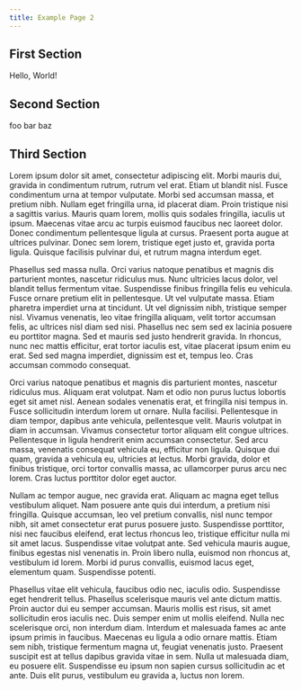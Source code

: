 ```yaml
---
title: Example Page 2
---
```


## First Section

Hello, World!

## Second Section

foo bar baz

## Third Section


Lorem ipsum dolor sit amet, consectetur adipiscing elit. Morbi mauris dui, gravida in condimentum rutrum, rutrum vel erat. Etiam ut blandit nisl. Fusce condimentum urna at tempor vulputate. Morbi sed accumsan massa, et pretium nibh. Nullam eget fringilla urna, id placerat diam. Proin tristique nisi a sagittis varius. Mauris quam lorem, mollis quis sodales fringilla, iaculis ut ipsum. Maecenas vitae arcu ac turpis euismod faucibus nec laoreet dolor. Donec condimentum pellentesque ligula at cursus. Praesent porta augue at ultrices pulvinar. Donec sem lorem, tristique eget justo et, gravida porta ligula. Quisque facilisis pulvinar dui, et rutrum magna interdum eget.

Phasellus sed massa nulla. Orci varius natoque penatibus et magnis dis parturient montes, nascetur ridiculus mus. Nunc ultricies lacus dolor, vel blandit tellus fermentum vitae. Suspendisse finibus fringilla felis eu vehicula. Fusce ornare pretium elit in pellentesque. Ut vel vulputate massa. Etiam pharetra imperdiet urna at tincidunt. Ut vel dignissim nibh, tristique semper nisl. Vivamus venenatis, leo vitae fringilla aliquam, velit tortor accumsan felis, ac ultrices nisl diam sed nisi. Phasellus nec sem sed ex lacinia posuere eu porttitor magna. Sed et mauris sed justo hendrerit gravida. In rhoncus, nunc nec mattis efficitur, erat tortor iaculis est, vitae placerat ipsum enim eu erat. Sed sed magna imperdiet, dignissim est et, tempus leo. Cras accumsan commodo consequat.

Orci varius natoque penatibus et magnis dis parturient montes, nascetur ridiculus mus. Aliquam erat volutpat. Nam et odio non purus luctus lobortis eget sit amet nisl. Aenean sodales venenatis erat, et fringilla nisi tempus in. Fusce sollicitudin interdum lorem ut ornare. Nulla facilisi. Pellentesque in diam tempor, dapibus ante vehicula, pellentesque velit. Mauris volutpat in diam in accumsan. Vivamus consectetur tortor aliquam elit congue ultrices. Pellentesque in ligula hendrerit enim accumsan consectetur. Sed arcu massa, venenatis consequat vehicula eu, efficitur non ligula. Quisque dui quam, gravida a vehicula eu, ultricies at lectus. Morbi gravida, dolor et finibus tristique, orci tortor convallis massa, ac ullamcorper purus arcu nec lorem. Cras luctus porttitor dolor eget auctor.

Nullam ac tempor augue, nec gravida erat. Aliquam ac magna eget tellus vestibulum aliquet. Nam posuere ante quis dui interdum, a pretium nisi fringilla. Quisque accumsan, leo vel pretium convallis, nisl nunc tempor nibh, sit amet consectetur erat purus posuere justo. Suspendisse porttitor, nisi nec faucibus eleifend, erat lectus rhoncus leo, tristique efficitur nulla mi sit amet lacus. Suspendisse vitae volutpat ante. Sed vehicula mauris augue, finibus egestas nisl venenatis in. Proin libero nulla, euismod non rhoncus at, vestibulum id lorem. Morbi id purus convallis, euismod lacus eget, elementum quam. Suspendisse potenti.

Phasellus vitae elit vehicula, faucibus odio nec, iaculis odio. Suspendisse eget hendrerit tellus. Phasellus scelerisque mauris vel ante dictum mattis. Proin auctor dui eu semper accumsan. Mauris mollis est risus, sit amet sollicitudin eros iaculis nec. Duis semper enim ut mollis eleifend. Nulla nec scelerisque orci, non interdum diam. Interdum et malesuada fames ac ante ipsum primis in faucibus. Maecenas eu ligula a odio ornare mattis. Etiam sem nibh, tristique fermentum magna ut, feugiat venenatis justo. Praesent suscipit est at tellus dapibus gravida vitae in sem. Nulla ut malesuada diam, eu posuere elit. Suspendisse eu ipsum non sapien cursus sollicitudin ac et ante. Duis elit purus, vestibulum eu gravida a, luctus non lorem.
